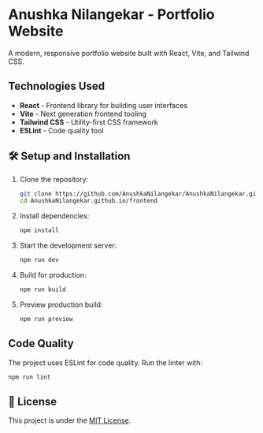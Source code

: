 # Anushka Nilangekar - Portfolio Website

A modern, responsive portfolio website built with React, Vite, and Tailwind CSS.

## Technologies Used

- **React** - Frontend library for building user interfaces
- **Vite** - Next generation frontend tooling
- **Tailwind CSS** - Utility-first CSS framework
- **ESLint** - Code quality tool

## 🛠️ Setup and Installation

1. Clone the repository:
   ```bash
   git clone https://github.com/AnushkaNilangekar/AnushkaNilangekar.github.io.git
   cd AnushkaNilangekar.github.io/frontend
   ```

2. Install dependencies:
   ```bash
   npm install
   ```

3. Start the development server:
   ```bash
   npm run dev
   ```

4. Build for production:
   ```bash
   npm run build
   ```

5. Preview production build:
   ```bash
   npm run preview
   ```

## Code Quality

The project uses ESLint for code quality. Run the linter with:
```bash
npm run lint
```

## 📄 License

This project is under the [MIT License](LICENSE).